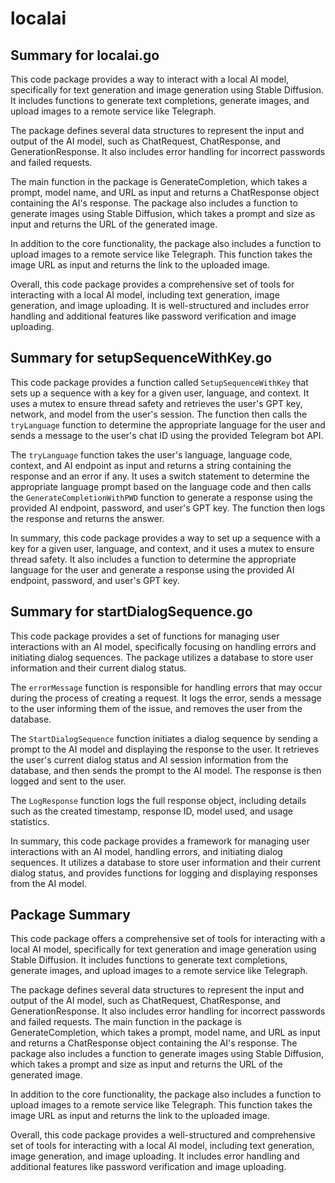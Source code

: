 # localai

## Summary for localai.go

This code package provides a way to interact with a local AI model, specifically for text generation and image generation using Stable Diffusion. It includes functions to generate text completions, generate images, and upload images to a remote service like Telegraph.

The package defines several data structures to represent the input and output of the AI model, such as ChatRequest, ChatResponse, and GenerationResponse. It also includes error handling for incorrect passwords and failed requests.

The main function in the package is GenerateCompletion, which takes a prompt, model name, and URL as input and returns a ChatResponse object containing the AI's response. The package also includes a function to generate images using Stable Diffusion, which takes a prompt and size as input and returns the URL of the generated image.

In addition to the core functionality, the package also includes a function to upload images to a remote service like Telegraph. This function takes the image URL as input and returns the link to the uploaded image.

Overall, this code package provides a comprehensive set of tools for interacting with a local AI model, including text generation, image generation, and image uploading. It is well-structured and includes error handling and additional features like password verification and image uploading.



## Summary for setupSequenceWithKey.go

This code package provides a function called `SetupSequenceWithKey` that sets up a sequence with a key for a given user, language, and context. It uses a mutex to ensure thread safety and retrieves the user's GPT key, network, and model from the user's session. The function then calls the `tryLanguage` function to determine the appropriate language for the user and sends a message to the user's chat ID using the provided Telegram bot API.

The `tryLanguage` function takes the user's language, language code, context, and AI endpoint as input and returns a string containing the response and an error if any. It uses a switch statement to determine the appropriate language prompt based on the language code and then calls the `GenerateCompletionWithPWD` function to generate a response using the provided AI endpoint, password, and user's GPT key. The function then logs the response and returns the answer.

In summary, this code package provides a way to set up a sequence with a key for a given user, language, and context, and it uses a mutex to ensure thread safety. It also includes a function to determine the appropriate language for the user and generate a response using the provided AI endpoint, password, and user's GPT key.



## Summary for startDialogSequence.go

This code package provides a set of functions for managing user interactions with an AI model, specifically focusing on handling errors and initiating dialog sequences. The package utilizes a database to store user information and their current dialog status.

The `errorMessage` function is responsible for handling errors that may occur during the process of creating a request. It logs the error, sends a message to the user informing them of the issue, and removes the user from the database.

The `StartDialogSequence` function initiates a dialog sequence by sending a prompt to the AI model and displaying the response to the user. It retrieves the user's current dialog status and AI session information from the database, and then sends the prompt to the AI model. The response is then logged and sent to the user.

The `LogResponse` function logs the full response object, including details such as the created timestamp, response ID, model used, and usage statistics.

In summary, this code package provides a framework for managing user interactions with an AI model, handling errors, and initiating dialog sequences. It utilizes a database to store user information and their current dialog status, and provides functions for logging and displaying responses from the AI model.



## Package Summary

This code package offers a comprehensive set of tools for interacting with a local AI model, specifically for text generation and image generation using Stable Diffusion. It includes functions to generate text completions, generate images, and upload images to a remote service like Telegraph.

The package defines several data structures to represent the input and output of the AI model, such as ChatRequest, ChatResponse, and GenerationResponse. It also includes error handling for incorrect passwords and failed requests. The main function in the package is GenerateCompletion, which takes a prompt, model name, and URL as input and returns a ChatResponse object containing the AI's response. The package also includes a function to generate images using Stable Diffusion, which takes a prompt and size as input and returns the URL of the generated image.

In addition to the core functionality, the package also includes a function to upload images to a remote service like Telegraph. This function takes the image URL as input and returns the link to the uploaded image.

Overall, this code package provides a well-structured and comprehensive set of tools for interacting with a local AI model, including text generation, image generation, and image uploading. It includes error handling and additional features like password verification and image uploading.




